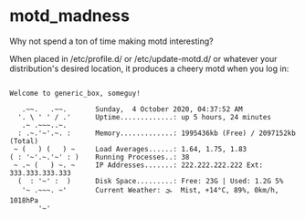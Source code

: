 # motd_madness
Why not spend a ton of time making motd interesting?

When placed in /etc/profile.d/ or /etc/update-motd.d/ or whatever your distribution's desired location, it produces a cheery motd when you log in: 

<pre><code>
Welcome to generic_box, someguy!

   .~~.   .~~.       Sunday,  4 October 2020, 04:37:52 AM
  '. \ ' ' / .'      Uptime.............: up 5 hours, 24 minutes
   .~ .~~~..~.
  : .~.'~'.~. :      Memory.............: 1995436kb (Free) / 2097152kb (Total)
 ~ (   ) (   ) ~     Load Averages......: 1.64, 1.75, 1.83
( : '~'.~.'~' : )    Running Processes..: 38
 ~ .~ (   ) ~. ~     IP Addresses.......: 222.222.222.222 Ext: 333.333.333.333
  (  : '~' :  )      Disk Space.........: Free: 23G | Used: 1.2G 5%
   '~ .~~~. ~'       Current Weather: 🌫  Mist, +14°C, 89%, 0km/h, 1018hPa
       '~'
</pre></code>
